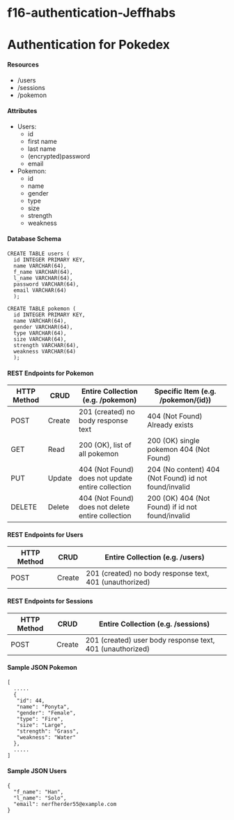 # f16-authentication-Jeffhabs
# Authentication for Pokedex
#### Resources
  * /users
  * /sessions
  * /pokemon

#### Attributes
  * Users:
    * id
    * first name
    * last name
    * (encrypted)password
    * email
  * Pokemon:
    * id
    * name
    * gender
    * type
    * size
    * strength
    * weakness

#### Database Schema
    CREATE TABLE users (
      id INTEGER PRIMARY KEY,
      name VARCHAR(64),
      f_name VARCHAR(64),
      l_name VARCHAR(64),
      password VARCHAR(64),
      email VARCHAR(64)
      );

    CREATE TABLE pokemon (
      id INTEGER PRIMARY KEY,
      name VARCHAR(64),
      gender VARCHAR(64),
      type VARCHAR(64),
      size VARCHAR(64),
      strength VARCHAR(64),
      weakness VARCHAR(64)
      );
#### REST Endpoints for Pokemon
HTTP Method | CRUD | Entire Collection (e.g. /pokemon) | Specific Item (e.g. /pokemon/{id})
----------- | ---- | --------------------------------- | ---------------------------------
POST | Create | 201 (created) no body response text | 404 (Not Found) Already exists
GET | Read | 200 (OK), list of all pokemon | 200 (OK) single pokemon 404 (Not Found)
PUT | Update | 404 (Not Found) does not update entire collection | 204 (No content) 404 (Not Found) id not found/invalid
DELETE | Delete | 404 (Not Found) does not delete entire collection | 200 (OK) 404 (Not Found) if id not found/invalid

#### REST Endpoints for Users
HTTP Method | CRUD | Entire Collection (e.g. /users)
----------- | ---- | ---------------------------------
POST | Create | 201 (created) no body response text, 401 (unauthorized) |

#### REST Endpoints for Sessions
HTTP Method | CRUD | Entire Collection (e.g. /sessions)
----------- | ---- | ---------------------------------
POST | Create | 201 (created) user body response text, 401 (unauthorized) |

#### Sample JSON Pokemon
    [
      .....
      {
       "id": 44,
       "name": "Ponyta",
       "gender": "Female",
       "type": "Fire",
       "size": "Large",
       "strength": "Grass",
       "weakness": "Water"
      },
      .....
    ]

#### Sample JSON Users
    {
      "f_name": "Han",
      "l_name": "Solo",
      "email": nerfherder55@example.com
    }
